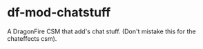 # df-mod-chatstuff
A DragonFire CSM that add's chat stuff. (Don't mistake this for the chateffects csm).

